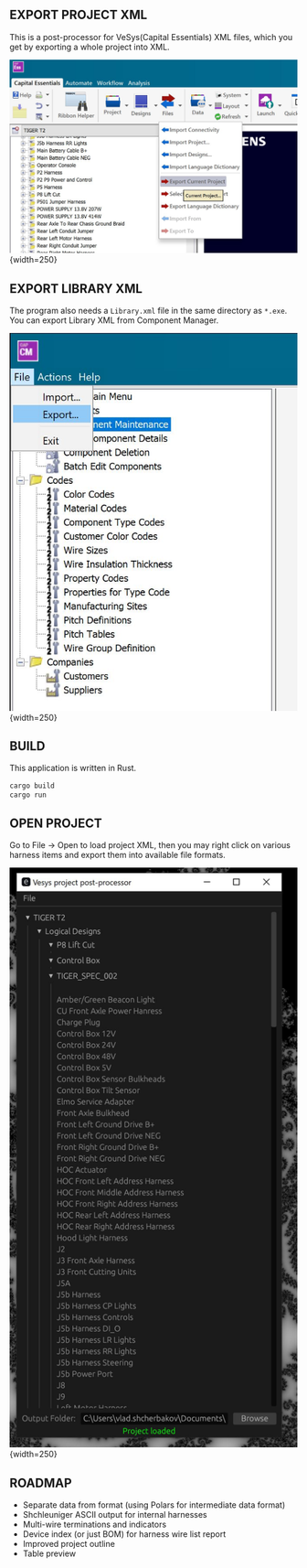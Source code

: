 
EXPORT PROJECT XML
------------------
This is a post-processor for VeSys(Capital Essentials) XML files, which you get by exporting a whole project into XML.

![Project XML](screenshot2.JPG){width=250}

EXPORT LIBRARY XML
-------------------
The program also needs a `Library.xml` file in the same directory as `*.exe`. You can export Library XML from Component Manager.


![Library XML](screenshot3.JPG){width=250}

BUILD
-----

This application is written in Rust.

```
cargo build
cargo run
```


OPEN PROJECT
------------

Go to File -> Open to load project XML, then you may right click on various harness items and export them into available file formats.

![Library XML](screenshot.JPG){width=250}


ROADMAP
------------

- Separate data from format (using Polars for intermediate data format)
- Shchleuniger ASCII output for internal harnesses
- Multi-wire terminations and indicators
- Device index (or just BOM) for harness wire list report
- Improved project outline
- Table preview
